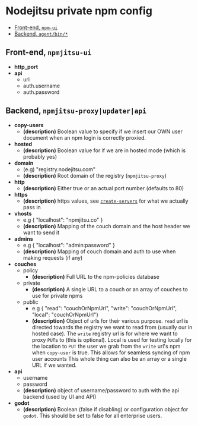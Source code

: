 # Nodejitsu private npm config

* [Front-end, `npm-ui`](#front-end-npm-ui)
* [Backend, `agent/bin/*`](#backend-agentbin)

## Front-end, `npmjitsu-ui`

* **http_port**
* **api**
  - uri
  - auth.username
  - auth.password

## Backend, `npmjitsu-proxy|updater|api`

* **copy-users**
  - **(description)** Boolean value to specify if we insert our OWN user
    document when an npm login is correctly proxied.
* **hosted**
  - **(description)** Boolean value for if we are in hosted mode (which is
    probably yes)
* **domain**
  - (e.g) "registry.nodejitsu.com"
  - **(description)** Root domain of the registry (`npmjitsu-proxy`)
* **http**
  - **(description)** Either true or an actual port number (defaults to 80)
* **https**
  - **(description)** https values, see [`create-servers`][create-servers] for what we actually pass in
* **vhosts**
  - e.g { "localhost": "npmjitsu.co" }
  - **(description)** Mapping of the couch domain and the host header we want to send it
* **admins**
  - e.g { "localhost": "admin:password" }
  - **(description)** Mapping of couch domain and auth to use when making requests (if any)
* **couches**
  - policy
    - **(description)** Full URL to the npm-policies database
  - private
    - **(description)** A single URL to a couch or an array of couches to use for private npms
  - public
    - e.g { "read": "couchOrNpmUrl", "write": "couchOrNpmUrl", "local": "couchOrNpmUrl"}
    - **(description)** Object of urls for their various purpose. `read` url is
      directed towards the registry we want to read from (usually our in hosted
      case). The `write` registry url is for where we want to proxy `PUT`s to
      (this is optional). Local is used for testing locally for the location to
      `PUT` the user we grab from the `write` url's npm when `copy-user` is true.
      This allows for seamless syncing of npm user accounts
      This whole thing can also be an array or a single URL if we wanted.
* **api**
  - username
  - password
  - **(description)** object of username/password to auth with the api backend
    (used by UI and API)
* **godot**
  - **(description)**  Boolean (false if disabling) or configuration object for `godot`.
    This should be set to false for all enterprise users.

[create-servers]: https://github.com/indexzero/create-servers
